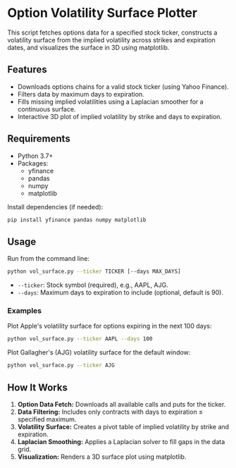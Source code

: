 # Option Volatility Surface Plotter

This script fetches options data for a specified stock ticker,
constructs a volatility surface from the implied volatility across strikes
and expiration dates, and visualizes the surface in 3D using matplotlib.

## Features

- Downloads options chains for a valid stock ticker (using Yahoo Finance).
- Filters data by maximum days to expiration.
- Fills missing implied volatilities using a Laplacian smoother for a continuous surface.
- Interactive 3D plot of implied volatility by strike and days to expiration.

## Requirements

- Python 3.7+
- Packages:
  - yfinance
  - pandas
  - numpy
  - matplotlib

Install dependencies (if needed):
```bash
pip install yfinance pandas numpy matplotlib
```

## Usage

Run from the command line:

```bash
python vol_surface.py --ticker TICKER [--days MAX_DAYS]
```
- `--ticker`: Stock symbol (required), e.g., AAPL, AJG.
- `--days`: Maximum days to expiration to include (optional, default is 90).

### Examples

Plot Apple's volatility surface for options expiring in the next 100 days:
```bash
python vol_surface.py --ticker AAPL --days 100
```

Plot Gallagher's (AJG) volatility surface for the default window:
```bash
python vol_surface.py --ticker AJG
```

## How It Works

1. **Option Data Fetch:** Downloads all available calls and puts for the ticker.
2. **Data Filtering:** Includes only contracts with days to expiration ≤ specified maximum.
3. **Volatility Surface:** Creates a pivot table of implied volatility by strike and expiration.
4. **Laplacian Smoothing:** Applies a Laplacian solver to fill gaps in the data grid.
5. **Visualization:** Renders a 3D surface plot using matplotlib.
